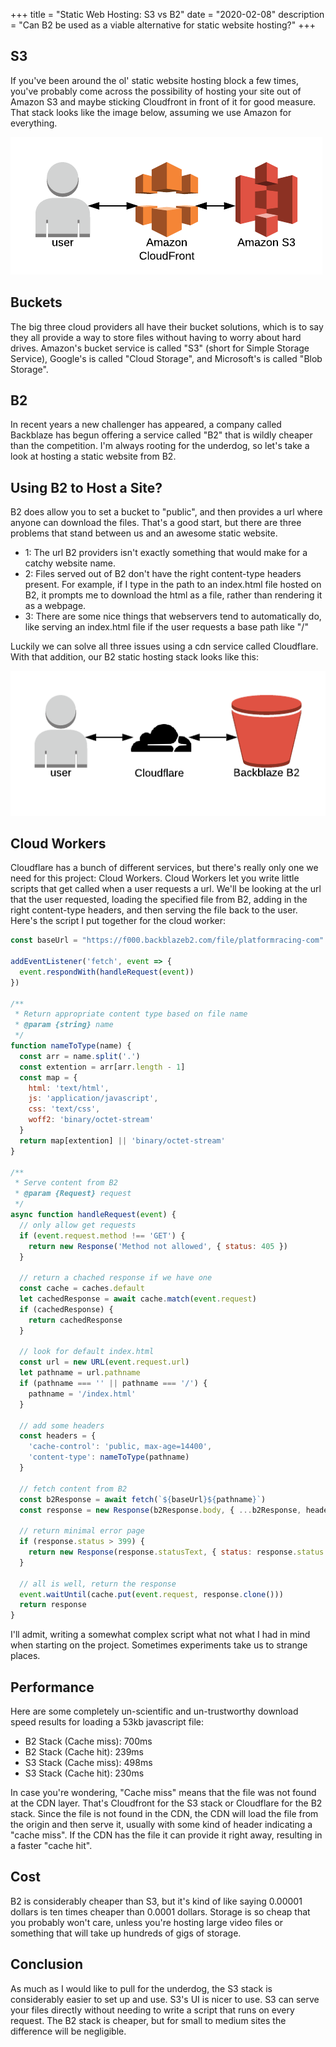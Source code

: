 +++
title = "Static Web Hosting: S3 vs B2"
date = "2020-02-08"
description = "Can B2 be used as a viable alternative for static website hosting?"
+++

## S3
If you've been around the ol' static website hosting block a few times, you've
probably come across the possibility of hosting your site out of Amazon S3 and
maybe sticking Cloudfront in front of it for good measure. That stack looks
like the image below, assuming we use Amazon for everything.

![s3-static-site](s3-static-site.png)

## Buckets
The big three cloud providers all have their bucket solutions, which is to say
they all provide a way to store files without having
to worry about hard drives. Amazon's bucket service is called "S3" (short for
Simple Storage Service), Google's is called "Cloud Storage", and Microsoft's
is called "Blob Storage".

## B2
In recent years a new challenger has appeared, a
company called Backblaze has begun offering a service called "B2" that is wildly
cheaper than the competition. I'm always rooting for the underdog, so let's
take a look at hosting a static website from B2.

## Using B2 to Host a Site?
B2 does allow you to set a bucket to "public", and then provides a url where
anyone can download the files. That's a good start, but there are three problems
that stand between us and an awesome static website.
- 1: The url B2 providers isn't exactly something that would make for a catchy
website name.
- 2: Files served out of B2 don't have the right content-type headers present.
For example, if I type in the path to an index.html file hosted on B2, it
prompts me to download the html as a file, rather than rendering it as a
webpage.
- 3: There are some nice things that webservers tend to automatically do, like
serving an index.html file if the user requests a base path like "/"

Luckily we can solve all three issues using a cdn service called Cloudflare.
With that addition, our B2 static hosting stack looks like this:

![b2-static-site](b2-static-site.png)

## Cloud Workers
Cloudflare has a bunch of different services, but there's really only one we
need for this project: Cloud Workers. Cloud Workers let you write little
scripts that get called when a user requests a url. We'll be looking at the
url that the user requested, loading the specified file from B2, adding in
the right content-type headers, and then serving the file back to the user.
Here's the script I put together for the cloud worker:
```javascript
const baseUrl = "https://f000.backblazeb2.com/file/platformracing-com"

addEventListener('fetch', event => {
  event.respondWith(handleRequest(event))
})

/**
 * Return appropriate content type based on file name
 * @param {string} name
 */
function nameToType(name) {
  const arr = name.split('.')
  const extention = arr[arr.length - 1]
  const map = {
    html: 'text/html',
    js: 'application/javascript',
    css: 'text/css',
    woff2: 'binary/octet-stream'
  }
  return map[extention] || 'binary/octet-stream'
}

/**
 * Serve content from B2
 * @param {Request} request
 */
async function handleRequest(event) {
  // only allow get requests
  if (event.request.method !== 'GET') {
    return new Response('Method not allowed', { status: 405 })
  }

  // return a chached response if we have one
  const cache = caches.default
  let cachedResponse = await cache.match(event.request)
  if (cachedResponse) {
    return cachedResponse
  }

  // look for default index.html
  const url = new URL(event.request.url)
  let pathname = url.pathname
  if (pathname === '' || pathname === '/') {
    pathname = '/index.html'
  }

  // add some headers
  const headers = {
    'cache-control': 'public, max-age=14400',
    'content-type': nameToType(pathname)
  }

  // fetch content from B2
  const b2Response = await fetch(`${baseUrl}${pathname}`)
  const response = new Response(b2Response.body, { ...b2Response, headers })

  // return minimal error page
  if (response.status > 399) {
    return new Response(response.statusText, { status: response.status })
  }

  // all is well, return the response
  event.waitUntil(cache.put(event.request, response.clone()))
  return response
}
```

I'll admit, writing a somewhat complex script what not what I had in mind when
starting on the project. Sometimes experiments take us to strange places.

## Performance
Here are some completely un-scientific and un-trustworthy download speed results
for loading a 53kb javascript file:
- B2 Stack (Cache miss): 700ms
- B2 Stack (Cache hit): 239ms
- S3 Stack (Cache miss): 498ms
- S3 Stack (Cache hit): 230ms

In case you're wondering, "Cache miss" means that the file was not found at the
CDN layer. That's Cloudfront for the S3 stack or Cloudflare for the B2 stack.
Since the file is not found in the CDN, the CDN will load the file from the
origin and then serve it, usually with some kind of header indicating a
"cache miss". If the CDN has the file
it can provide it right away, resulting in a faster "cache hit".

## Cost
B2 is considerably cheaper than S3, but it's kind of like saying 0.00001 dollars
is ten times cheaper than 0.0001 dollars. Storage is so cheap that you probably won't care,
unless you're hosting large video files or something that will take up hundreds
of gigs of storage.

## Conclusion
As much as I would like to pull for the underdog, the S3 stack is considerably
easier to set up and use. S3's UI is nicer to use. S3 can serve your files
directly without needing to write a script that runs on every request.
The B2 stack is cheaper, but for small to medium sites the difference will be
negligible.
